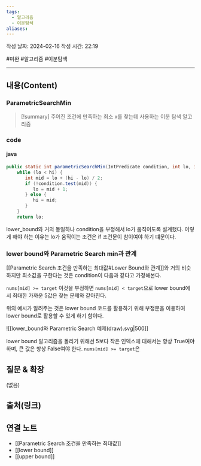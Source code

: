 ```yaml
---
tags:
  - 알고리즘
  - 이분탐색
aliases:
---
```

작성 날짜: 2024-02-16
작성 시간: 22:19

#미완 #알고리즘 #이분탐색 

----
## 내용(Content)
### ParametricSearchMin
>[!summary]
>주어진 조건에 만족하는 최소 x를 찾는데 사용하는 이분 탐색 알고리즘


### code
#### java
```java
public static int parametricSearchMin(IntPredicate condition, int lo, int hi) {  
    while (lo < hi) {  
       int mid = lo + (hi - lo) / 2;  
       if (!condition.test(mid)) {  
          lo = mid + 1;  
       } else {  
          hi = mid;  
       }  
    }  
    return lo;
```

lower_bound와 거의 동일하나 condition을 부정해서 lo가 움직이도록 설계했다.
이렇게 해야 하는 이유는 lo가 움직이는 조건은 if 조건문이 참이여야 하기 떄문이다.

### lower bound와 Parametric Search min과 관계
[[Parametric Search 조건을 만족하는 최대값#Lower Bound와 관계]]와 거의 비슷하지만 최소값을 구한다는 것은 condition이 다음과 같다고 가정해본다. 

`nums[mid] >= target` 이것을 부정하면 `nums[mid] < target`으로 lower bound에서 최대한 가까운 5값은 찾는 문제와 같아진다.

위의 예시가 알려주는 것은 lower bound 코드를 활용하기 위해 부정문을 이용하여 lower bound로 활용할 수 있게 하기 함이다.

![[lower_bound와 Parametric Search 예제(draw).svg|500]]

lower bound 알고리즘을 돌리기 위해선 5보다 작은 인덱스에 대해서는 항상 True여야 하며, 큰 값은 항상 False여야 한다.  `nums[mid] >= target`은 
## 질문 & 확장

(없음)

## 출처(링크)


## 연결 노트
- [[Parametric Search 조건을 만족하는 최대값]]
- [[lower bound]]
- [[upper bound]]










